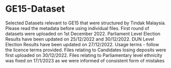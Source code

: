 # GE15-Dataset

Selected Datasets relevant to GE15 that were structured by Tindak Malaysia. Please read the metadata before using individual files. First round of datasets were uploaded on 1st December 2022. Parliament Level Election Results have been updated on 25/12/2022 and 30/12/2022. DUN Level Election Results have been updated on 27/12/2022. Usage terms - follow the licence terms provided. Files relating to Candidates losing deposits were first uploaded on 30/12/2022. Files relating to Parliamentary level ethnicity was fixed on 17/1/2023 as we were informed of consistent form of mistakes
